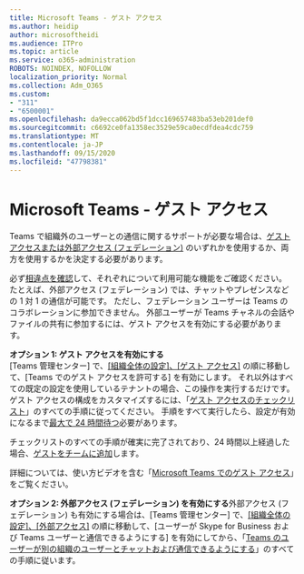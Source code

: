 ```yaml
---
title: Microsoft Teams - ゲスト アクセス
ms.author: heidip
author: microsoftheidi
ms.audience: ITPro
ms.topic: article
ms.service: o365-administration
ROBOTS: NOINDEX, NOFOLLOW
localization_priority: Normal
ms.collection: Adm_O365
ms.custom:
- "311"
- "6500001"
ms.openlocfilehash: da9ecca062bd5f1dcc169657483ba53eb201def0
ms.sourcegitcommit: c6692ce0fa1358ec3529e59ca0ecdfdea4cdc759
ms.translationtype: MT
ms.contentlocale: ja-JP
ms.lasthandoff: 09/15/2020
ms.locfileid: "47798381"
---
```

# <a name="microsoft-teams---guest-access"></a>Microsoft Teams - ゲスト アクセス

Teams で組織外のユーザーとの通信に関するサポートが必要な場合は、[ゲスト アクセスまたは外部アクセス (フェデレーション)](https://docs.microsoft.com/microsoftteams/manage-external-access#external-access-vs-guest-access) のいずれかを使用するか、両方を使用するかを決定する必要があります。

必ず[相違点を確認](https://docs.microsoft.com/microsoftteams/manage-external-access#external-access-vs-guest-access)して、それぞれについて利用可能な機能をご確認ください。  たとえば、外部アクセス (フェデレーション) では、チャットやプレゼンスなどの 1 対 1 の通信が可能です。  ただし、フェデレーション ユーザーは Teams のコラボレーションに参加できません。  外部ユーザーが Teams チャネルの会話やファイルの共有に参加するには、ゲスト アクセスを有効にする必要があります。

**オプション 1: ゲスト アクセスを有効にする**   
[Teams 管理センター] で、[[組織全体の設定]、[ゲスト アクセス]](https://admin.teams.microsoft.com/company-wide-settings/guest-configuration) の順に移動して、[Teams でのゲスト アクセスを許可する] を有効にします。  それ以外はすべての既定の設定を使用しているテナントの場合、この操作を実行するだけです。  ゲスト アクセスの構成をカスタマイズするには、「[ゲスト アクセスのチェックリスト](https://docs.microsoft.com/microsoftteams/guest-access-checklist)」のすべての手順に従ってください。 手順をすべて実行したら、設定が有効になるまで[最大で 24 時間待つ](https://docs.microsoft.com/microsoftteams/manage-guests#guest-access-latencies)必要があります。

チェックリストのすべての手順が確実に完了されており、24 時間以上経過した場合、[ゲストをチームに追加](https://support.office.com/article/add-guests-to-a-team-in-teams-fccb4fa6-f864-4508-bdde-256e7384a14f#ID0EAABAAA=Desktop)します。

詳細については、使い方ビデオを含む「[Microsoft Teams でのゲスト アクセス](https://docs.microsoft.com/microsoftteams/guest-access)」をご覧ください。

**オプション 2: 外部アクセス (フェデレーション) を有効にする**外部アクセス (フェデレーション) も有効にする場合は、[Teams 管理センター] で、[[組織全体の設定]、[外部アクセス]](https://admin.teams.microsoft.com/company-wide-settings/external-communications) の順に移動して、[ユーザーが Skype for Business および Teams ユーザーと通信できるようにする] を有効にしてから、「[Teams のユーザーが別の組織のユーザーとチャットおよび通信できるようにする](https://docs.microsoft.com/microsoftteams/manage-external-access#let-your-teams-users-chat-and-communicate-with-users-in-another-organization)」のすべての手順に従います。


